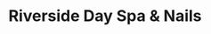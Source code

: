 ---
title: "Riverside Day Spa & Nails"
url: /new-orleans/riverside-day-spa-and-nails/
shop: beauty
---